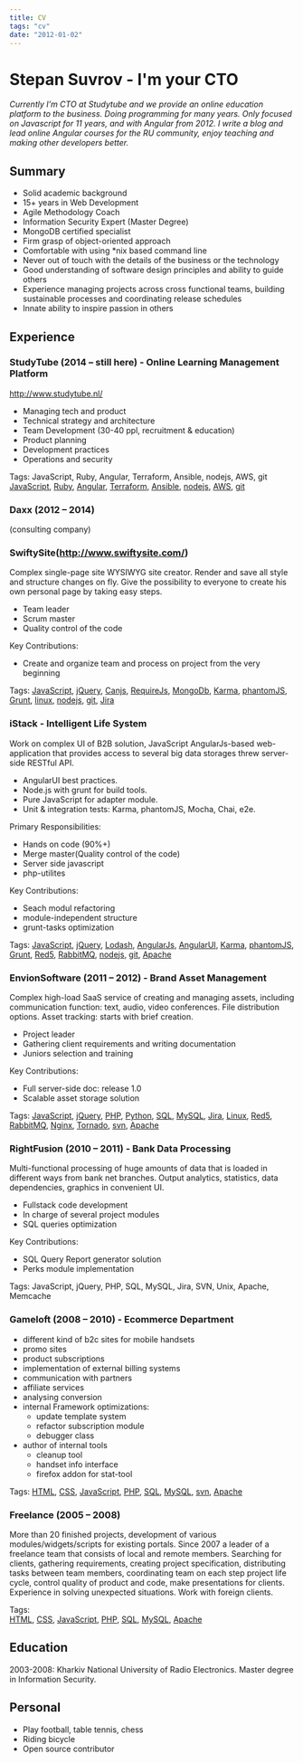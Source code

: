 ```yaml
---
title: CV
tags: "cv"
date: "2012-01-02"
---
```


# Stepan Suvrov - I'm your CTO

*Currently I’m CTO at Studytube and we provide an online education platform to the business. Doing programming for many years. Only focused on Javascript for 11 years, and with Angular from 2012. I write a blog and lead online Angular courses for the RU community, enjoy teaching and making other developers better.*


## Summary

- Solid academic background
- 15+ years in Web Development 
- Agile Methodology Coach
- Information Security Expert (Master Degree)
- MongoDB certified specialist
- Firm grasp of object-oriented approach
- Comfortable with using  *nix based command line
- Never out of touch with the details of the business or the technology
- Good understanding of software design principles and ability to guide others
- Experience managing projects across cross functional teams, building sustainable processes and coordinating release schedules
- Innate ability to inspire passion in others


## Experience

### StudyTube (2014 – still here) - Online Learning Management Platform
http://www.studytube.nl/

- Managing tech and product
- Technical strategy and architecture
- Team Development (30-40 ppl, recruitment & education)
- Product planning
- Development practices
- Operations and security 


Tags:  JavaScript, Ruby, Angular, Terraform, Ansible, nodejs, AWS, git
[JavaScript](/?tag=javascript), 
[Ruby](/?tag=ruby), 
[Angular](/?tag=angular), 
[Terraform](/?tag=terraform), 
[Ansible](/?tag=ansible), 
[nodejs](/?tag=nodejs), 
[AWS](/?tag=aws),
[git](/?tag=git)

### Daxx (2012 – 2014)
(consulting company)


### SwiftySite(http://www.swiftysite.com/)
Complex single-page site WYSIWYG site creator. Render and save all style and structure changes on fly. Give the possibility to everyone to create his own personal page by taking easy steps.

- Team leader
- Scrum master
- Quality control of the code

Key Contributions:
- Create and organize team and process on project from the very beginning

Tags:
[JavaScript](/?tag=javascript), 
[jQuery](/?tag=jQuery), 
[Canjs](/?tag=canjs), 
[RequireJs](/?tag=lodash), 
[MongoDb](/?tag=angularjs), 
[Karma](/?tag=karma),
[phantomJS](/?tag=phantomjs),
[Grunt](/?tag=grunt),
[linux](/?tag=linux),
[nodejs](/?tag=nodejs),
[git](/?tag=git),
[Jira](/?tag=jira)

### iStack - Intelligent Life System 
Work on complex UI of B2B solution, JavaScript AngularJs-based web-application that provides access to several big data storages threw server-side RESTful API.

- AngularUI best practices.
- Node.js with grunt for build tools.
- Pure JavaScript for adapter module. 
- Unit & integration tests: Karma, phantomJS, Mocha, Chai, e2e.

Primary Responsibilities: 
- Hands on code (90%+)
- Merge master(Quality control of the code)
- Server side javascript
- php-utilites

Key Contributions:
- Seach modul refactoring
- module-independent  structure
- grunt-tasks optimization


Tags:
[JavaScript](/?tag=javascript), 
[jQuery](/?tag=jQuery), 
[Lodash](/?tag=lodash), 
[AngularJs](/?tag=angularjs), 
[AngularUI](/?tag=angularui), 
[Karma](/?tag=karma),
[phantomJS](/?tag=phantomjs),
[Grunt](/?tag=grunt),
[Red5](/?tag=red5),
[RabbitMQ](/?tag=rabbitmq),
[nodejs](/?tag=nodejs),
[git](/?tag=git),
[Apache](/?tag=apache)



### EnvionSoftware (2011 – 2012) - Brand Asset Management

Complex high-load SaaS service of creating and managing assets, including communication function: text, audio, video conferences. File distribution options. Asset tracking: starts with brief creation. 

- Project leader
- Gathering client requirements and writing documentation 
- Juniors selection and training 

Key Contributions:
- Full server-side doc: release 1.0   
- Scalable  asset storage solution


Tags: 
[JavaScript](/?tag=javascript), 
[jQuery](/?tag=jQuery), 
[PHP](/?tag=php), 
[Python](/?tag=python), 
[SQL](/?tag=sql), 
[MySQL](/?tag=mysql),
[Jira](/?tag=jira),
[Linux](/?tag=linux),
[Red5](/?tag=red5),
[RabbitMQ](/?tag=rabbitmq),
[Nginx](/?tag=nginx),
[Tornado](/?tag=tornado),
[svn](/?tag=svn),
[Apache](/?tag=apache)



### RightFusion (2010 – 2011) - Bank Data Processing

Multi-functional processing of huge amounts of data that is loaded in different ways from bank net branches. Output analytics, statistics, data dependencies, graphics  in convenient UI. 

- Fullstack code development
- In charge of several project modules 
- SQL queries optimization

Key Contributions:
- SQL Query Report generator solution
- Perks module implementation

Tags:  JavaScript, jQuery, PHP, SQL, MySQL, Jira, SVN, Unix, Apache, Memcache


### Gameloft (2008 – 2010) - Ecommerce Department

- different kind of b2c sites for mobile handsets
- promo sites 
- product subscriptions
- implementation of external billing systems
- communication with partners
- affiliate services
- analysing conversion
- internal Framework optimizations:
  - update template system
  - refactor subscription module
  - debugger class
- author of internal tools
  - cleanup tool
  - handset info interface
  - firefox addon for stat-tool

Tags:
[HTML](/?tag=html),
[CSS](/?tag=css), 
[JavaScript](/?tag=javascript), 
[PHP](/?tag=php), 
[SQL](/?tag=sql), 
[MySQL](/?tag=mysql),
[svn](/?tag=svn),
[Apache](/?tag=apache)


### Freelance (2005 – 2008)

More than 20 finished projects, development of various modules/widgets/scripts for existing portals. 
Since 2007 a leader of a freelance team that consists of local and remote members. Searching for clients, gathering requirements, creating project specification, distributing tasks between team members, coordinating team on each step project life cycle, control quality of product and code, make presentations for clients. Experience in solving unexpected situations. Work with foreign clients.

Tags:  
[HTML](/?tag=html), 
[CSS](/?tag=css), 
[JavaScript](/?tag=javascript), 
[PHP](/?tag=php), 
[SQL](/?tag=sql), 
[MySQL](/?tag=mysql),
[Apache](/?tag=apache)

## Education

2003-2008: Kharkiv National University of Radio Electronics. 
Master degree in Information Security.

## Personal

- Play football, table tennis, chess
- Riding bicycle 
- Open source contributor




